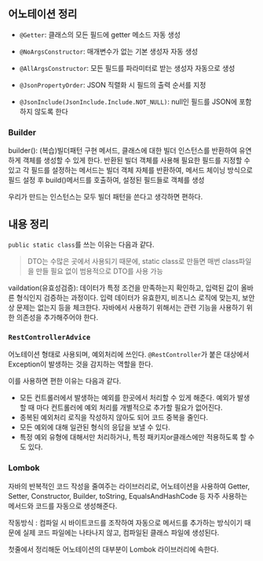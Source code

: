 ## 어노테이션 정리
- `@Getter`: 클래스의 모든 필드에 getter 메소드 자동 생성
- `@NoArgsConstructor`: 매개변수가 없는 기본 생성자 자동 생성

- `@AllArgsConstructor`: 모든 필드를 파라미터로 받는 생성자 자동으로 생성
- `@JsonPropertyOrder`: JSON 직렬화 시 필드의 출력 순서를 지정
- `@JsonInclude(JsonInclude.Include.NOT_NULL)`: null인 필드를 JSON에 포함하지 않도록 한다 


### Builder
builder(): (복습)빌더패턴 구현 메서드, 클래스에 대한 빌더 인스턴스를 반환하여 유연하게 객체를 생성할 수 있게 한다.
반환된 빌더 객체를 사용해 필요한 필드를 지정할 수 있고 각 필드를 설정하는 메서드는 빌더 객체 자체를 반환하여, 메서드 체이닝 방식으로 필드 설정 후 build()메서드를 호출하여, 설정된 필드들로 객체를 생성

우리가 만드는 인스턴스는 모두 빌더 패턴을 쓴다고 생각하면 편하다.


## 내용 정리
`public static class`를 쓰는 이유는 다음과 같다.
> DTO는 수많은 곳에서 사용되기 때문에, static class로 만들면 매번 class파일을 만들 필요 없이 범용적으로 DTO를 사용 가능


vaildation(유효성검증): 데이터가 특정 조건을 만족하는지 확인하고, 입력된 값이 올바른 형식인지 검증하는 과정이다. 입력 데이터가 유효한지, 비즈니스 로직에 맞는지, 보안상 문제는 없는지 등을 체크한다.
자바에서 사용하기 위해서는 관련 기능을 사용하기 위한 의존성을 추가해주어야 한다.

### `RestControllerAdvice`
어노테이션 형태로 사용되며, 예외처리에 쓰인다. `@RestController`가 붙은 대상에서 Exception이 발생하는 것을 감지하는 역할을 한다.

이를 사용하면 편한 이유는 다음과 같다.
- 모든 컨트롤러에서 발생하는 예외를 한곳에서 처리할 수 있게 해준다. 예외가 발생할 때 마다 컨트롤러에 예외 처리를 개별적으로 추가할 필요가 없어진다.
- 종복된 예외처리 로직을 작성하지 않아도 되어 코드 중복을 줄인다.
- 모든 예외에 대해 일관된 형식의 응답을 보낼 수 있다.
- 특정 예외 유형에 대해서만 처리하거나, 특정 패키지or클래스에만 적용하도록 할 수도 있다.

### Lombok
자바의 반복적인 코드 작성을 줄여주는 라이브러리로, 어노테이션을 사용하여 Getter, Setter, Constructor, Builder, toString, EqualsAndHashCode 등 자주 사용하는 메서드와 코드를 자동으로 생성해준다. 

작동방식 : 컴파일 시 바이트코드를 조작하여 자동으로 메서드를 추가하는 방식이기 때문에 실제 코드 파일에는 나타나지 않고, 컴파일된 클래스 파일에 생성된다.

첫줄에서 정리해둔 어노테이션의 대부분이 Lombok 라이브러리에 속한다.